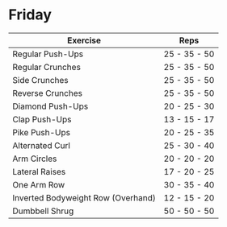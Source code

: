 # Friday

| Exercise                              | Reps         |
|---------------------------------------|--------------|
| Regular Push-Ups                      | 25 - 35 - 50 |
| Regular Crunches                      | 25 - 35 - 50 |
| Side Crunches                         | 25 - 35 - 50 |
| Reverse Crunches                      | 25 - 35 - 50 |
| Diamond Push-Ups                      | 20 - 25 - 30 |
| Clap Push-Ups                         | 13 - 15 - 17 |
| Pike Push-Ups                         | 20 - 25 - 35 |
| Alternated Curl                       | 25 - 30 - 40 |
| Arm Circles                           | 20 - 20 - 20 |
| Lateral Raises                        | 17 - 20 - 25 |
| One Arm Row                           | 30 - 35 - 40 |
| Inverted Bodyweight Row (Overhand)    | 12 - 15 - 20 |
| Dumbbell Shrug                        | 50 - 50 - 50 |
